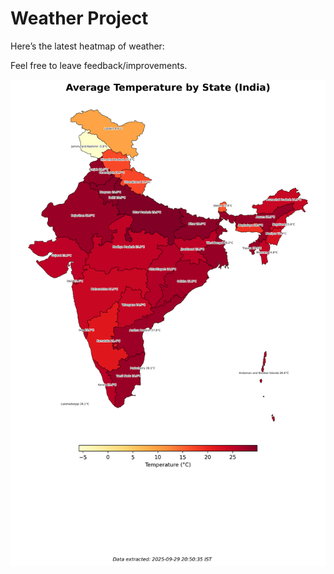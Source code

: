 # Weather Project

Here’s the latest heatmap of weather:

Feel free to leave feedback/improvements.

![India Heatmap](docs/assets/india_heatmap.png?v=DAA3C5)
